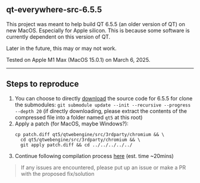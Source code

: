 qt-everywhere-src-6.5.5
---

This project was meant to help build QT 6.5.5 (an older version of QT) on new MacOS. Especially for Apple silicon. This is because some software is currently dependent on this version of QT.

Later in the future, this may or may not work.

Tested on Apple M1 Max (MacOS 15.0.1) on March 6, 2025.

---

## Steps to reproduce

1. You can choose to directly [download](https://download.qt.io/archive/qt/6.5/6.5.5/src/single/) the source code for 6.5.5 for clone the submodules: `git submodule update --init --recursive --progress --depth 20` (if directly downloading, please extract the contents of the compressed file into a folder named `qt5` at this root)
2. Apply a patch (for MacOS, maybe Windows?):
    ```shell
    cp patch.diff qt5/qtwebengine/src/3rdparty/chromium && \
      cd qt5/qtwebengine/src/3rdparty/chromium && \
      git apply patch.diff && cd ../../../../../
    ```
3. Continue following compilation process [here](./qt5/README.md) (est. time ~20mins)

> If any issues are encountered, please put up an issue or make a PR with the proposed fix/solution